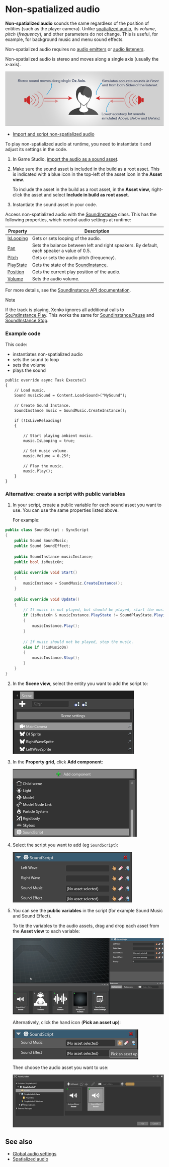 # Non-spatialized audio

**Non-spatialized audio** sounds the same regardless of the position of entities (such as the player camera). Unlike [spatialized audio](spatialized-audio.md), its _volume_, _pitch_ (_frequency_), and other parameters do not change. This is useful, for example, for background music and menu sound effects.

Non-spatialized audio requires no [audio emitters](audio-emitters.md) or [audio listeners](audio-listeners.md).

Non-spatialized audio is stereo and moves along a single axis (usually the x-axis).

![Non-spatialized audio](media/audio-index-non-spatialized-audio.png)

* [Import and script non-spatialized audio](#Import)

To play non-spatialized audio at runtime, you need to instantiate it and adjust its settings in the code.

1. In Game Studio, [import the audio as a sound asset](import-audio.md).

2. Make sure the sound asset is included in the build as a root asset. This is indicated with a blue icon in the top-left of the asset icon in the **Asset view**. 

    To include the asset in the build as a root asset, in the **Asset view**, right-click the asset and select **Include in build as root asset**.

3. Instantiate the sound asset in your code.

Access non-spatialized audio with the [SoundInstance](xref="SiliconStudio.Xenko.Audio.SoundInstance") class. This has the following properties, which control audio settings at runtime:

| Property  | Description |
|-------    |-------|
| [IsLooping](xref="SiliconStudio.Xenko.Audio.SoundInstance.IsLooping") | Gets or sets looping of the audio. |
| [Pan](xref="SiliconStudio.Xenko.Audio.SoundInstance.Pan")       | Sets the balance between left and right speakers. By default, each speaker a value of 0.5. |
| [Pitch](xref="SiliconStudio.Xenko.Audio.SoundInstance.Pitch")     | Gets or sets the audio pitch (frequency). |
| [PlayState](xref="SiliconStudio.Xenko.Audio.SoundInstance.PlayState")	| Gets the state of the [SoundInstance](xref="SiliconStudio.Xenko.Audio.SoundInstance"). |
| [Position](xref="SiliconStudio.Xenko.Audio.SoundInstance.Position")	| Gets the current play position of the audio. |
| [Volume](xref="SiliconStudio.Xenko.Audio.SoundInstance.Volume")	| Sets the audio volume. |

For more details, see the [SoundInstance API documentation](xref="SiliconStudio.Xenko.Audio.SoundInstance").

> [!Note]
If the track is playing, Xenko ignores all additional calls to [SoundInstance.Play](xref="SiliconStudio.Xenko.Audio.SoundInstance.Play").
This works the same for [SoundInstance.Pause](xref="SiliconStudio.Xenko.Audio.SoundInstance.Pause") and [SoundInstance.Stop](xref="SiliconStudio.Xenko.Audio.SoundInstance.Stop").

### Example code

This code:

* instantiates non-spatialized audio
* sets the sound to loop
* sets the volume
* plays the sound

```
public override async Task Execute()
{
    // Load music.
    Sound musicSound = Content.Load<Sound>("MySound");
    
    // Create Sound Instance.
    SoundInstance music = SoundMusic.CreateInstance();

    if (!IsLiveReloading)
    {
      
        // Start playing ambient music.
        music.IsLooping = true;

        // Set music volume.
        music.Volume = 0.25f;

        // Play the music.
        music.Play();
    }
}
```

### Alternative: create a script with public variables

1. In your script, create a public variable for each sound asset you want to use. You can use the same properties listed above.

    For example:

```cs
public class SoundScript : SyncScript
{
    public Sound SoundMusic;
    public Sound SoundEffect;

    public SoundInstance musicInstance;
    public bool isMusicOn;

    public override void Start()
    {
        musicInstance = SoundMusic.CreateInstance();
    }

    public override void Update()
    {
        // If music is not played, but should be played, start the music.
        if (isMusicOn & musicInstance.PlayState != SoundPlayState.Playing)
        {
            musicInstance.Play();
        }

        // If music should not be played, stop the music.
        else if (!isMusicOn)
        {
            musicInstance.Stop();
        }
    }
}
```



2. In the **Scene view**, select the entity you want to add the script to:

    ![Select an entity](media/audio-add-audiolistener-component-select-entity.png)

3. In the **Property grid**, click **Add component**:
 
    ![Click Add component](media/audio-emitters-add-script-component.png)

4. Select the script you want to add (eg `SoundScript`):

    ![Add script component to entity](media/audio-emitters-add-script-component-to-entity-2.png)

5. You can see the **public variables** in the script (for example Sound Music and Sound Effect).

    To tie the variables to the audio assets, drag and drop each asset from the **Asset view** to each  variable:

    ![Drag and drop audio asset](media/entity-audio-drag-and-drop-audio-asset-to-script-component.gif)

    Alternatively, click the hand icon (**Pick an asset up**):

    ![Pick an Asset Up](media/audio-play-script-component-pick-an-asset.png)

    Then choose the audio asset you want to use:

    ![Select audio asset](media/audio-play-audioemitter-component-add-select-audio-asset.png)

## See also
* [Global audio settings](global-audio-settings.md)
* [Spatialized audio](spatialized-audio.md)